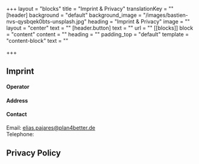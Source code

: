 +++
layout = "blocks"
title = "Imprint & Privacy"
translationKey = ""
[header]
background = "default"
background_image = "/images/bastien-nvs-qysbqek0bts-unsplash.jpg"
heading = "Imprint & Privacy"
image = ""
layout = "center"
text = ""
[header.button]
text = ""
url = ""
[[blocks]]
block = "content"
content = ""
heading = ""
padding_top = "default"
template = "content-block"
text = ""

+++
## Imprint

#### Operator

#### Address

#### Contact

Email: elias.pajares@plan4better.de  
Telephone: 

## Privacy Policy